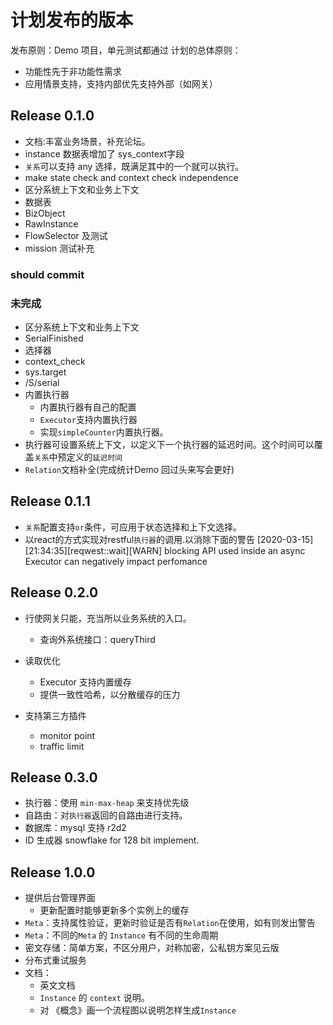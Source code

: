 # 计划发布的版本

发布原则：Demo 项目，单元测试都通过
计划的总体原则：
- 功能性先于非功能性需求
- 应用情景支持，支持内部优先支持外部（如网关）

## Release 0.1.0

- 文档:丰富业务场景，补充论坛。
- instance 数据表增加了 sys_context字段
- `关系`可以支持 any 选择，既满足其中的一个就可以执行。
- make state check and context check independence
- 区分系统上下文和业务上下文
 - 数据表
 - BizObject
 - RawInstance
 - FlowSelector 及测试
 - mission 测试补充

### should commit

### 未完成
- 区分系统上下文和业务上下文
 - SerialFinished
 - 选择器
 - context_check
 - sys.target
 - /S/serial
- 内置执行器
  - 内置执行器有自己的配置
  - `Executor`支持内置执行器
  - 实现`simpleCounter`内置执行器。
- 执行器可设置系统上下文，以定义下一个执行器的延迟时间。这个时间可以覆盖`关系`中预定义的`延迟时间`
- `Relation`文档补全(完成统计Demo 回过头来写会更好)

## Release 0.1.1

- `关系`配置支持`or`条件，可应用于状态选择和上下文选择。
- 以react的方式实现对restful`执行器`的调用.以消除下面的警告
[2020-03-15][21:34:35][reqwest::wait][WARN] blocking API used inside an async Executor can negatively impact perfomance
  
## Release 0.2.0

- 行使网关只能，充当所以业务系统的入口。
  - 查询外系统接口：queryThird
- 读取优化
  - Executor 支持内置缓存
  - 提供一致性哈希，以分散缓存的压力

- 支持第三方插件
  * monitor point
  * traffic limit

## Release 0.3.0

- 执行器：使用 `min-max-heap` 来支持优先级
- 自路由：对`执行器`返回的自路由进行支持。
- 数据库：mysql 支持 r2d2
- ID 生成器 snowflake for 128 bit implement.


## Release 1.0.0

- 提供后台管理界面
  - 更新配置时能够更新多个实例上的缓存
- `Meta`：支持属性验证，更新时验证是否有`Relation`在使用，如有则发出警告
- `Meta`：不同的`Meta` 的 `Instance` 有不同的生命周期
-  密文存储：简单方案，不区分用户，对称加密，公私钥方案见云版
- 分布式重试服务
- 文档：
  - 英文文档
  - `Instance` 的 `context` 说明。
  - 对 《概念》画一个流程图以说明怎样生成`Instance`


